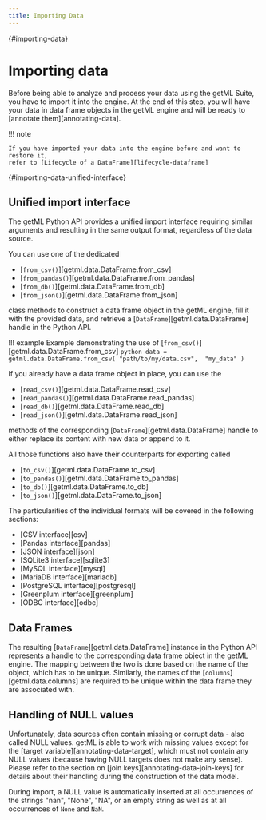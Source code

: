 ```yaml
---
title: Importing Data
---
```


[](){#importing-data}
# Importing data

Before being able to analyze and process your data using the getML Suite,
you have to import it into the engine. At the end of this step, you will have
your data in data frame objects in the getML engine and will be ready to
[annotate them][annotating-data].

!!! note

    If you have imported your data into the engine before and want to restore it,
    refer to [Lifecycle of a DataFrame][lifecycle-dataframe]

[](){#importing-data-unified-interface}
## Unified import interface

The getML Python API provides a unified import interface requiring
similar arguments and resulting in the same output format, regardless
of the data source.

You can use one of the dedicated

- [`from_csv()`][getml.data.DataFrame.from_csv]
- [`from_pandas()`][getml.data.DataFrame.from_pandas]
- [`from_db()`][getml.data.DataFrame.from_db]
- [`from_json()`][getml.data.DataFrame.from_json] 

class methods to construct a data frame object in the getML engine, fill it with the provided data,
and retrieve a [`DataFrame`][getml.data.DataFrame] handle in the Python
API.

!!! example
    Example demonstrating the use of [`from_csv()`][getml.data.DataFrame.from_csv]
    ```python
    data = getml.data.DataFrame.from_csv(
        "path/to/my/data.csv", 
        "my_data"
    )
    ```

If you already have a data frame object in place, you can use the

- [`read_csv()`][getml.data.DataFrame.read_csv]
- [`read_pandas()`][getml.data.DataFrame.read_pandas]
- [`read_db()`][getml.data.DataFrame.read_db]
- [`read_json()`][getml.data.DataFrame.read_json] 

methods of the corresponding [`DataFrame`][getml.data.DataFrame] 
handle to either replace its content with new data or append to it.

All those functions also have their counterparts for exporting called

- [`to_csv()`][getml.data.DataFrame.to_csv]
- [`to_pandas()`][getml.data.DataFrame.to_pandas]
- [`to_db()`][getml.data.DataFrame.to_db]
- [`to_json()`][getml.data.DataFrame.to_json]

The particularities of the individual formats will be covered in the
following sections:

- [CSV interface][csv]
- [Pandas interface][pandas]
- [JSON interface][json]
- [SQLite3 interface][sqlite3]
- [MySQL interface][mysql]
- [MariaDB interface][mariadb]
- [PostgreSQL interface][postgresql]
- [Greenplum interface][greenplum]
- [ODBC interface][odbc]

## Data Frames

The resulting [`DataFrame`][getml.data.DataFrame] instance in the Python
API represents a handle to the corresponding data frame object in the
getML engine. The mapping between the two is done based on
the name of the object, which has to be unique. Similarly, the names of 
the [`columns`][getml.data.columns] are required to be
unique within the data frame they are associated with.


## Handling of NULL values

Unfortunately, data sources often 
contain missing or corrupt data - also called NULL
values. getML is able to work with missing values except for the
[target variable][annotating-data-target], which must not
contain any NULL values (because having NULL targets does not
make any sense). Please refer to the section on 
[join keys][annotating-data-join-keys] for
details about their handling during the construction of the data
model.

During import, a NULL value is automatically inserted at all
occurrences of the strings "nan", "None", "NA", or an empty string as
well as at all occurrences of `None` and `NaN`.
